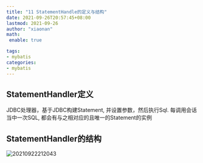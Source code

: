 ```yaml
---
title: "11 StatementHandle的定义与结构"
date: 2021-09-26T20:57:45+08:00
lastmod: 2021-09-26
author: "xiaonan"
math:
 enable: true

tags:
- mybatis
categories:
- mybatis
---
```


## StatementHandler定义

JDBC处理器，基于JDBC构建Statement, 并设置参数，然后执行Sql. 每调用会话当中一次SQL, 都会有与之相对应的且唯一的Statement的实例


## StatementHandler的结构

![20210922212043](https://img.fengqigang.cn//img/20210922212043.png)


